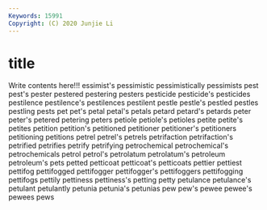 ```yaml
---
Keywords: 15991
Copyright: (C) 2020 Junjie Li
---
```


# title

Write contents here!!!
essimist's 
pessimistic 
pessimistically 
pessimists
pest 
pest's 
pester 
pestered 
pestering 
pesters 
pesticide 
pesticide's 
pesticides 
pestilence
pestilence's 
pestilences 
pestilent 
pestle 
pestle's 
pestled 
pestles 
pestling 
pests 
pet
pet's 
petal 
petal's 
petals 
petard 
petard's 
petards 
peter 
peter's 
petered
petering 
peters 
petiole 
petiole's 
petioles 
petite 
petite's 
petites 
petition 
petition's
petitioned 
petitioner 
petitioner's 
petitioners 
petitioning 
petitions 
petrel 
petrel's 
petrels 
petrifaction
petrifaction's 
petrified 
petrifies 
petrify 
petrifying 
petrochemical 
petrochemical's 
petrochemicals 
petrol 
petrol's
petrolatum 
petrolatum's 
petroleum 
petroleum's 
pets 
petted 
petticoat 
petticoat's 
petticoats 
pettier
pettiest 
pettifog 
pettifogged 
pettifogger 
pettifogger's 
pettifoggers 
pettifogging 
pettifogs 
pettily 
pettiness
pettiness's 
petting 
petty 
petulance 
petulance's 
petulant 
petulantly 
petunia 
petunia's 
petunias
pew 
pew's 
pewee 
pewee's 
pewees 
pews 
